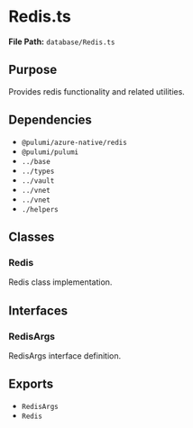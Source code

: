 # Redis.ts

**File Path:** `database/Redis.ts`

## Purpose

Provides redis functionality and related utilities.

## Dependencies

- `@pulumi/azure-native/redis`
- `@pulumi/pulumi`
- `../base`
- `../types`
- `../vault`
- `../vnet`
- `../vnet`
- `./helpers`

## Classes

### Redis

Redis class implementation.

## Interfaces

### RedisArgs

RedisArgs interface definition.

## Exports

- `RedisArgs`
- `Redis`
